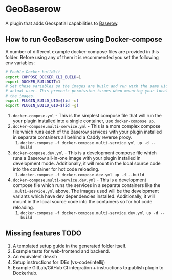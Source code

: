 # GeoBaserow

A plugin that adds Geospatial capabilities to [Baserow](https://baserow.io).

## How to run GeoBaserow using Docker-compose

A number of different example docker-compose files are provided in this folder. Before
using any of them it is recommended you set the following env variables:

```bash
# Enable Docker buildkit
export COMPOSE_DOCKER_CLI_BUILD=1
export DOCKER_BUILDKIT=1
# Set these variables so the images are built and run with the same uid/gid as your 
# actual user. This prevents permission issues when mounting your local source into
# the images.
export PLUGIN_BUILD_UID=$(id -u)
export PLUGIN_BUILD_GID=$(id -g)
```

1. `docker-compose.yml` - This is the simplest compose file that will run the your
   plugin installed into a single container, use `docker-compose up`.
2. `docker-compose.multi-service.yml` - This is a more complex compose file which runs
   each of the Baserow services with your plugin installed in separate containers all
   behind a Caddy reverse proxy.
    1. `docker-compose -f docker-compose.multi-service.yml up -d --build`
4. `docker-compose.dev.yml` - This is a development compose file which
   runs a Baserow all-in-one image with your plugin installed in development mode.
   Additionally, it will mount in the local source code into the container for hot code
   reloading.
    1. `docker-compose -f docker-compose.dev.yml up -d --build`
4. `docker-compose.multi-service.dev.yml` - This is a development compose file which
   runs the services in a separate containers like the `.multi-service.yml` above. The
   images used will be the development variants which have dev dependencies installed.
   Additionally, it will mount in the local source code into the containers so for hot
   code reloading.
    1. `docker-compose -f docker-compose.multi-service.dev.yml up -d --build`

## Missing features TODO

1. A templated setup guide in the generated folder itself.
2. Example tests for web-frontend and backend.
3. An equivalent dev.sh
4. Setup instructions for IDEs (vs-code/intellij)
5. Example GitLab/GitHub CI integration + instructions to publish plugin to Dockerhub.
